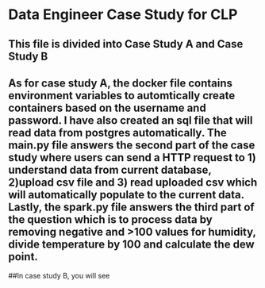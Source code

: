 # Data Engineer Case Study for CLP 

## This file is divided into Case Study A and Case Study B

## As for case study A, the docker file contains environment variables to automtically create containers based on the username and password. I have also created an sql file that will read data from postgres automatically. The main.py file answers the second part of the case study where users can send a HTTP request to 1) understand data from current database, 2)upload csv file and 3) read uploaded csv which will automatically populate to the current data. Lastly, the spark.py file answers the third part of the question which is to process data by removing negative and >100 values for humidity, divide temperature by 100 and calculate the dew point. 


##In case study B, you will see 
